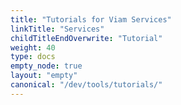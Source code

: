 ```yaml
---
title: "Tutorials for Viam Services"
linkTitle: "Services"
childTitleEndOverwrite: "Tutorial"
weight: 40
type: docs
empty_node: true
layout: "empty"
canonical: "/dev/tools/tutorials/"
---
```

